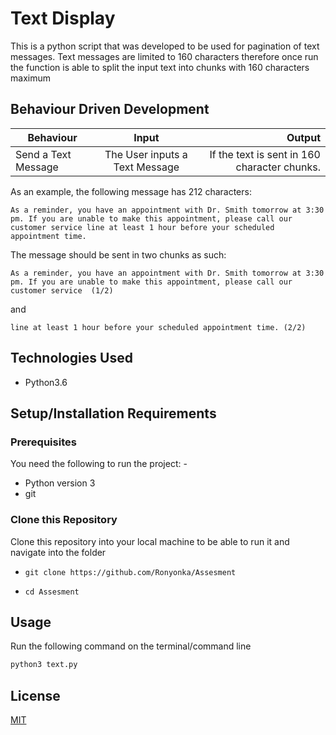 # Text Display

This is a python script that was developed to be used for pagination of text messages. Text messages are limited to 160 characters therefore once run the function is able to split the input text into chunks with 160 characters maximum


## Behaviour Driven Development

| Behaviour     | Input     | Output  |
| ------------- |:-------------:| -----:|
| Send a Text Message| The User inputs a Text Message | If the text is sent in 160 character chunks. |

As an example, the following message has 212 characters:

`As a reminder, you have an appointment with Dr. Smith tomorrow at 3:30 pm. If you are unable to make this appointment, please call our customer service line at least 1 hour before your scheduled appointment time.`

The message should be sent in two chunks as such:

`As a reminder, you have an appointment with Dr. Smith tomorrow at 3:30 pm. If you are unable to make this appointment, please call our customer service  (1/2)`

and

`line at least 1 hour before your scheduled appointment time. (2/2)`


## Technologies Used

- Python3.6

## Setup/Installation Requirements


### Prerequisites
You need the following to run the project: -
* Python version 3
* git

### Clone this Repository

Clone this repository into your local machine to be able to run it and navigate into the folder


- `git clone https://github.com/Ronyonka/Assesment`

- `cd Assesment`


## Usage
Run the following command on the terminal/command line
```python
python3 text.py
```


## License
[MIT](https://choosealicense.com/licenses/mit/)
